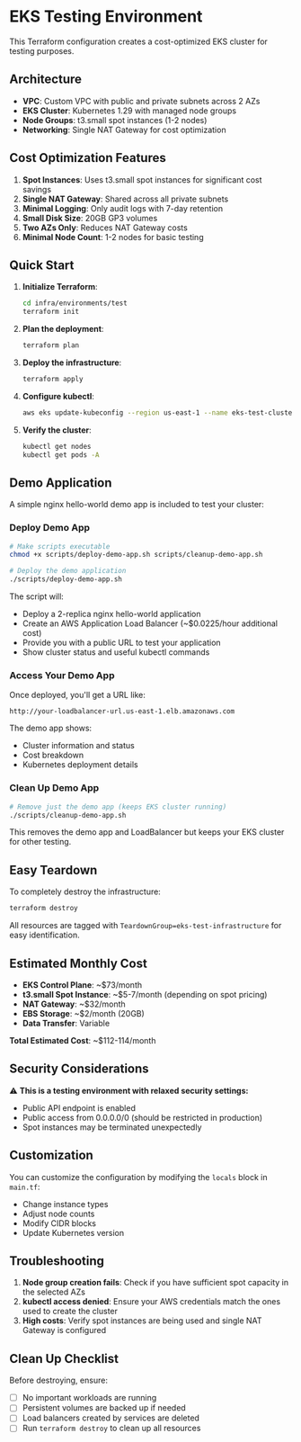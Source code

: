 
# EKS Testing Environment

This Terraform configuration creates a cost-optimized EKS cluster for testing purposes.

## Architecture

- **VPC**: Custom VPC with public and private subnets across 2 AZs
- **EKS Cluster**: Kubernetes 1.29 with managed node groups
- **Node Groups**: t3.small spot instances (1-2 nodes)
- **Networking**: Single NAT Gateway for cost optimization

## Cost Optimization Features

1. **Spot Instances**: Uses t3.small spot instances for significant cost savings
2. **Single NAT Gateway**: Shared across all private subnets
3. **Minimal Logging**: Only audit logs with 7-day retention
4. **Small Disk Size**: 20GB GP3 volumes
5. **Two AZs Only**: Reduces NAT Gateway costs
6. **Minimal Node Count**: 1-2 nodes for basic testing

## Quick Start

1. **Initialize Terraform**:
   ```bash
   cd infra/environments/test
   terraform init
   ```

2. **Plan the deployment**:
   ```bash
   terraform plan
   ```

3. **Deploy the infrastructure**:
   ```bash
   terraform apply
   ```

4. **Configure kubectl**:
   ```bash
   aws eks update-kubeconfig --region us-east-1 --name eks-test-cluster
   ```

5. **Verify the cluster**:
   ```bash
   kubectl get nodes
   kubectl get pods -A
   ```

## Demo Application

A simple nginx hello-world demo app is included to test your cluster:

### Deploy Demo App

```bash
# Make scripts executable
chmod +x scripts/deploy-demo-app.sh scripts/cleanup-demo-app.sh

# Deploy the demo application
./scripts/deploy-demo-app.sh
```

The script will:
- Deploy a 2-replica nginx hello-world application
- Create an AWS Application Load Balancer (~$0.0225/hour additional cost)
- Provide you with a public URL to test your application
- Show cluster status and useful kubectl commands

### Access Your Demo App

Once deployed, you'll get a URL like:
```
http://your-loadbalancer-url.us-east-1.elb.amazonaws.com
```

The demo app shows:
- Cluster information and status
- Cost breakdown
- Kubernetes deployment details

### Clean Up Demo App

```bash
# Remove just the demo app (keeps EKS cluster running)
./scripts/cleanup-demo-app.sh
```

This removes the demo app and LoadBalancer but keeps your EKS cluster for other testing.

## Easy Teardown

To completely destroy the infrastructure:

```bash
terraform destroy
```

All resources are tagged with `TeardownGroup=eks-test-infrastructure` for easy identification.

## Estimated Monthly Cost

- **EKS Control Plane**: ~$73/month
- **t3.small Spot Instance**: ~$5-7/month (depending on spot pricing)
- **NAT Gateway**: ~$32/month
- **EBS Storage**: ~$2/month (20GB)
- **Data Transfer**: Variable

**Total Estimated Cost**: ~$112-114/month

## Security Considerations

⚠️ **This is a testing environment with relaxed security settings:**

- Public API endpoint is enabled
- Public access from 0.0.0.0/0 (should be restricted in production)
- Spot instances may be terminated unexpectedly

## Customization

You can customize the configuration by modifying the `locals` block in `main.tf`:

- Change instance types
- Adjust node counts
- Modify CIDR blocks
- Update Kubernetes version

## Troubleshooting

1. **Node group creation fails**: Check if you have sufficient spot capacity in the selected AZs
2. **kubectl access denied**: Ensure your AWS credentials match the ones used to create the cluster
3. **High costs**: Verify spot instances are being used and single NAT Gateway is configured

## Clean Up Checklist

Before destroying, ensure:
- [ ] No important workloads are running
- [ ] Persistent volumes are backed up if needed
- [ ] Load balancers created by services are deleted
- [ ] Run `terraform destroy` to clean up all resources
